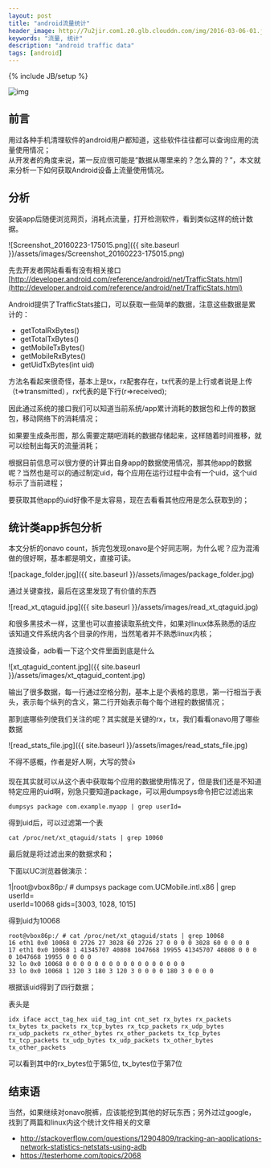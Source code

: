 ```yaml
---
layout: post
title: "android流量统计"
header_image: http://7u2jir.com1.z0.glb.clouddn.com/img/2016-03-06-01.jpg
keywords: "流量, 统计"
description: "android traffic data"
tags: [android]
---
```

{% include JB/setup %}

![img](http://7u2jir.com1.z0.glb.clouddn.com/img/2016-03-06-01.jpg)

## 前言

用过各种手机清理软件的android用户都知道，这些软件往往都可以查询应用的流量使用情况；  
从开发者的角度来说，第一反应很可能是“数据从哪里来的？怎么算的？”，本文就来分析一下如何获取Android设备上流量使用情况。

## 分析
安装app后随便浏览网页，消耗点流量，打开检测软件，看到类似这样的统计数据。

![Screenshot_20160223-175015.png]({{ site.baseurl }}/assets/images/Screenshot_20160223-175015.png)

先去开发者网站看看有没有相关接口
[http://developer.android.com/reference/android/net/TrafficStats.html](http://developer.android.com/reference/android/net/TrafficStats.html)

Android提供了TrafficStats接口，可以获取一些简单的数据，注意这些数据是累计的：

* getTotalRxBytes()
* getTotalTxBytes()
* getMobileTxBytes()
* getMobileRxBytes()
* getUidTxBytes(int uid)

方法名看起来很奇怪，基本上是tx，rx配套存在，tx代表的是上行或者说是上传（t=>transmitted），rx代表的是下行(r=>received);

因此通过系统的接口我们可以知道当前系统/app累计消耗的数据包和上传的数据包，移动网络下的消耗情况；

如果要生成条形图，那么需要定期吧消耗的数据存储起来，这样随着时间推移，就可以绘制出每天的流量消耗；

根据目前信息可以很方便的计算出自身app的数据使用情况，那其他app的数据呢？当然也是可以的通过制定uid，每个应用在运行过程中会有一个uid，这个uid标示了当前进程；

要获取其他app的uid好像不是太容易，现在去看看其他应用是怎么获取到的；

## 统计类app拆包分析
本文分析的onavo count，拆完包发现onavo是个好同志啊，为什么呢？应为混淆做的很好啊，基本都是明文，直接可读。

![package_folder.jpg]({{ site.baseurl }}/assets/images/package_folder.jpg)

通过关键查找，最后在这里发现了有价值的东西

![read_xt_qtaguid.jpg]({{ site.baseurl }}/assets/images/read_xt_qtaguid.jpg)

和很多黑技术一样，这里也可以直接读取系统文件，如果对linux体系熟悉的话应该知道文件系统内各个目录的作用，当然笔者并不熟悉linux内核；

连接设备，adb看一下这个文件里面到底是什么

![xt_qtaguid_content.jpg]({{ site.baseurl }}/assets/images/xt_qtaguid_content.jpg)

输出了很多数据，每一行通过空格分割，基本上是个表格的意思，第一行相当于表头，表示每个纵列的含义，第二行开始表示每个每个进程的数据情况；

那到底哪些列使我们关注的呢？其实就是关键的rx，tx，我们看看onavo用了哪些数据

![read_stats_file.jpg]({{ site.baseurl }}/assets/images/read_stats_file.jpg)

不得不感概，作者是好人啊，大写的赞👍

现在其实就可以从这个表中获取每个应用的数据使用情况了，但是我们还是不知道特定应用的uid啊，别急只要知道package，可以用dumpsys命令把它过滤出来

	dumpsys package com.example.myapp | grep userId=

得到uid后，可以过滤第一个表

	cat /proc/net/xt_qtaguid/stats | grep 10060

最后就是将过滤出来的数据求和；

下面以UC浏览器做演示：

1|root@vbox86p:/ # dumpsys package com.UCMobile.intl.x86 | grep userId=        
    userId=10068 gids=[3003, 1028, 1015]

得到uid为10068

```
root@vbox86p:/ # cat /proc/net/xt_qtaguid/stats | grep 10068                   
16 eth1 0x0 10068 0 2726 27 3028 60 2726 27 0 0 0 0 3028 60 0 0 0 0
17 eth1 0x0 10068 1 41345707 40808 1047668 19955 41345707 40808 0 0 0 0 1047668 19955 0 0 0 0
32 lo 0x0 10068 0 0 0 0 0 0 0 0 0 0 0 0 0 0 0 0 0
33 lo 0x0 10068 1 120 3 180 3 120 3 0 0 0 0 180 3 0 0 0 0
```

根据该uid得到了四行数据；

表头是

```
idx iface acct_tag_hex uid_tag_int cnt_set rx_bytes rx_packets tx_bytes tx_packets rx_tcp_bytes rx_tcp_packets rx_udp_bytes rx_udp_packets rx_other_bytes rx_other_packets tx_tcp_bytes tx_tcp_packets tx_udp_bytes tx_udp_packets tx_other_bytes tx_other_packets
```

可以看到其中的rx_bytes位于第5位, tx_bytes位于第7位

## 结束语

当然，如果继续对onavo脱裤，应该能挖到其他的好玩东西；另外过过google，找到了两篇和linux内这个统计文件相关的文章

* http://stackoverflow.com/questions/12904809/tracking-an-applications-network-statistics-netstats-using-adb
* https://testerhome.com/topics/2068

